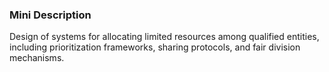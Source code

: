 ### Mini Description

Design of systems for allocating limited resources among qualified entities, including prioritization frameworks, sharing protocols, and fair division mechanisms.
